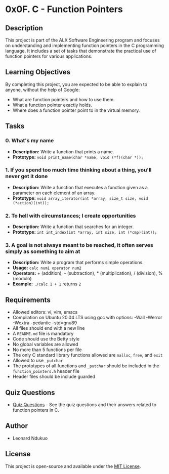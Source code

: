 # 0x0F. C - Function Pointers

## Description
This project is part of the ALX Software Engineering program and focuses on understanding and implementing function pointers in the C programming language. It includes a set of tasks that demonstrate the practical use of function pointers for various applications.

## Learning Objectives
By completing this project, you are expected to be able to explain to anyone, without the help of Google:

- What are function pointers and how to use them.
- What a function pointer exactly holds.
- Where does a function pointer point to in the virtual memory.

## Tasks

### 0. What's my name
- **Description:** Write a function that prints a name.
- **Prototype:** `void print_name(char *name, void (*f)(char *));`

### 1. If you spend too much time thinking about a thing, you'll never get it done
- **Description:** Write a function that executes a function given as a parameter on each element of an array.
- **Prototype:** `void array_iterator(int *array, size_t size, void (*action)(int));`

### 2. To hell with circumstances; I create opportunities
- **Description:** Write a function that searches for an integer.
- **Prototype:** `int int_index(int *array, int size, int (*cmp)(int));`

### 3. A goal is not always meant to be reached, it often serves simply as something to aim at
- **Description:** Write a program that performs simple operations.
- **Usage:** `calc num1 operator num2`
- **Operators:** + (addition), - (subtraction), * (multiplication), / (division), % (modulo)
- **Example:** `./calc 1 + 1` returns `2`

## Requirements
- Allowed editors: vi, vim, emacs
- Compilation on Ubuntu 20.04 LTS using gcc with options: -Wall -Werror -Wextra -pedantic -std=gnu89
- All files should end with a new line
- A `README.md` file is mandatory
- Code should use the Betty style
- No global variables are allowed
- No more than 5 functions per file
- The only C standard library functions allowed are `malloc`, `free`, and `exit`
- Allowed to use `_putchar`
- The prototypes of all functions and `_putchar` should be included in the `function_pointers.h` header file
- Header files should be include guarded

## Quiz Questions
- [Quiz Questions](#quiz-questions) - See the quiz questions and their answers related to function pointers in C.

## Author
- Leonard Ndukuo

## License
This project is open-source and available under the [MIT License](LICENSE).

